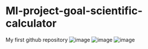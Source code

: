 # Ml-project-goal-scientific-calculator
My first github repository
![image](https://user-images.githubusercontent.com/98867796/156610842-829c250c-5633-471d-92c5-5ad3635e85fa.png)
![image](https://user-images.githubusercontent.com/98867796/156611182-101c161c-bcd5-4350-b9a7-61f26cd131ec.png)
![image](https://user-images.githubusercontent.com/98867796/156615261-55516960-01ff-4088-a202-aba579b16a86.png)
